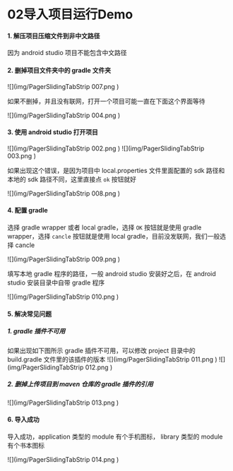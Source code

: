 # 02导入项目运行Demo
#### 1. 解压项目压缩文件到非中文路径
因为 android studio 项目不能包含中文路径

#### 2. 删掉项目文件夹中的 gradle 文件夹
![](img/PagerSlidingTabStrip 007.png )

如果不删掉，并且没有联网，打开一个项目可能一直在下面这个界面等待

![](img/PagerSlidingTabStrip 004.png )

#### 3. 使用 android studio 打开项目

![](img/PagerSlidingTabStrip 002.png )
![](img/PagerSlidingTabStrip 003.png )

如果出现这个错误，是因为项目中 local.properties 文件里面配置的 sdk 路径和本地的 sdk 路径不同，这里直接点 `ok` 按钮就好

![](img/PagerSlidingTabStrip 008.png )

#### 4. 配置 gradle
选择 gradle wrapper 或者 local gradle，选择 `OK` 按钮就是使用 gradle wrapper，选择 `cancle` 按钮就是使用 local gradle，目前没发联网，我们一般选择 cancle

![](img/PagerSlidingTabStrip 009.png )

填写本地 gradle 程序的路径，一般 android studio 安装好之后，在 android studio 安装目录中自带 gradle 程序

![](img/PagerSlidingTabStrip 010.png )

#### 5. 解决常见问题
##### 1. gradle 插件不可用
如果出现如下图所示 gradle 插件不可用，可以修改 project 目录中的 build.gradle 文件里的该插件的版本
![](img/PagerSlidingTabStrip 011.png )
![](img/PagerSlidingTabStrip 012.png )

##### 2. 删掉上传项目到 maven 仓库的 gradle 插件的引用

![](img/PagerSlidingTabStrip 013.png )

#### 6. 导入成功
导入成功，application 类型的 module 有个手机图标， library 类型的 module 有个书本图标

![](img/PagerSlidingTabStrip 014.png )
